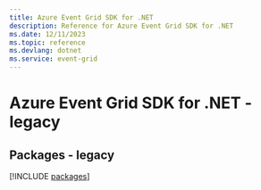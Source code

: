 ```yaml
---
title: Azure Event Grid SDK for .NET
description: Reference for Azure Event Grid SDK for .NET
ms.date: 12/11/2023
ms.topic: reference
ms.devlang: dotnet
ms.service: event-grid
---
```

# Azure Event Grid SDK for .NET - legacy
## Packages - legacy
[!INCLUDE [packages](event-grid-index.md)]